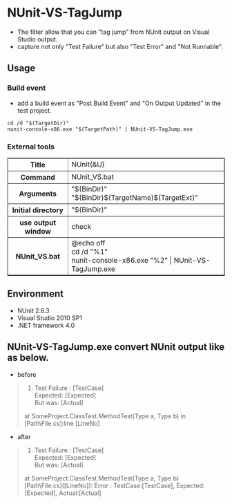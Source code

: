 ﻿# NUnit-VS-TagJump

* The filter allow that you can "tag jump" from NUnit output on Visual Studio output.
* capture not only "Test Failure" but also "Test Error" and "Not Runnable".

## Usage
### Build event
* add a build event as "Post Build Event" and "On Output Updated" in the test project.
```Batchfile
cd /d "$(TargetDir)"
nunit-console-x86.exe "$(TargetPath)" | NUnit-VS-TagJump.exe
```

### External tools
<table border="1">
<tr><th>Title</th><td>NUnit(&U)</td></tr>
<tr><th>Command</th><td>NUnit_VS.bat</td></tr>
<tr><th>Arguments</th><td>"$(BinDir)" "$(BinDir)$(TargetName)$(TargetExt)"</td></tr>
<tr><th>Initial directory</th><td>"$(BinDir)"</td></tr>
<tr><th>use output window</th><td>check</td></tr>
<tr><th>NUnit_VS.bat</th><td>@echo off<br>cd /d "%1"<br>nunit-console-x86.exe "%2" | NUnit-VS-TagJump.exe</td></tr>
</table>

## Environment
* NUnit 2.6.3
* Visual Studio 2010 SP1
* .NET framework 4.0

## NUnit-VS-TagJump.exe convert NUnit output like as below.
* before
> 1) Test Failure : [TestCase]<br>
>     Expected: [Expected]<br>
>  But was:  [Actual]
>
> at SomeProject.ClassTest.MethodTest(Type a, Type b) in [Path\\File.cs]:line [LineNo]

* after
> 1) Test Failure : [TestCase]<br>
>     Expected: [Expected]<br>
>  But was:  [Actual]
>
> at SomeProject.ClassTest.MethodTest(Type a, Type b)<br>
> \[Path\\File.cs\]([LineNo]): Error : TestCase:[TestCase], Expected:[Expected], Actual:[Actual]
